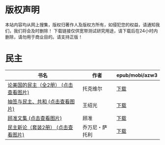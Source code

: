 # 版权声明

本站内容均从网上搜集，版权归著作人及版权方所有，如侵犯您的权益，请通知我们，我们将会及时删除！ 下载链接仅供宽带测试研究用途，请下载后在24小时内删除，请勿用于商业目的。请支持正版！

# 民主

| 书名 | 作者 | epub/mobi/azw3 |
| --- | --- | --- |
| [论美国的民主（全2册） (点击查看图片)](https://www.dushupai.com/attachment/2024/06/10/7b4d7dae6b4a4831.jpg) | 托克维尔 | [下载](https://url89.ctfile.com/f/31084289-1356997912-ae03bf?p=8866) |
| [抽签与民主、共和 (点击查看图片)](https://www.dushupai.com/attachment/2024/06/05/dcc1908140c9d8bc.jpg) | 王绍光 | [下载](https://url89.ctfile.com/f/31084289-1357027804-f854e1?p=8866) |
| [顾准文集 (点击查看图片)](https://www.dushupai.com/attachment/2024/06/01/f6df412b828f0905.jpg) | 顾准 | [下载](https://url89.ctfile.com/f/31084289-1357008490-8dce7e?p=8866) |
| [民主新论（套装2册） (点击查看图片)](https://www.dushupai.com/attachment/2024/06/01/12fd13dfba917e25.jpg) | 乔万尼・萨托利 | [下载](https://url89.ctfile.com/f/31084289-1357007968-d5ef21?p=8866) |
